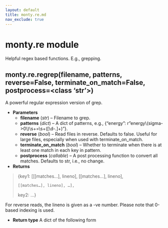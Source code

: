 ```yaml
---
layout: default
title: monty.re.md
nav_exclude: true
---
```


# monty.re module

Helpful regex based functions. E.g., grepping.

## monty.re.regrep(filename, patterns, reverse=False, terminate_on_match=False, postprocess=<class ‘str’>)

A powerful regular expression version of grep.

* **Parameters**
  * **filename** (*str*) – Filename to grep.
  * **patterns** (*dict*) – A dict of patterns, e.g.,
    {“energy”: r”energy\\(sigma->0\\)\\s+=\\s+([\\d-.]+)”}.
  * **reverse** (*bool*) – Read files in reverse. Defaults to false. Useful for
    large files, especially when used with terminate_on_match.
  * **terminate_on_match** (*bool*) – Whether to terminate when there is at
    least one match in each key in pattern.
  * **postprocess** (*callable*) – A post processing function to convert all
    matches. Defaults to str, i.e., no change.
* **Returns**

> {key1: [[[matches…], lineno], [[matches…], lineno],
> ```none
> [[matches…], lineno], …],
> ```
> key2: …}

For reverse reads, the lineno is given as a -ve number. Please note
that 0-based indexing is used.

* **Return type**
  A dict of the following form